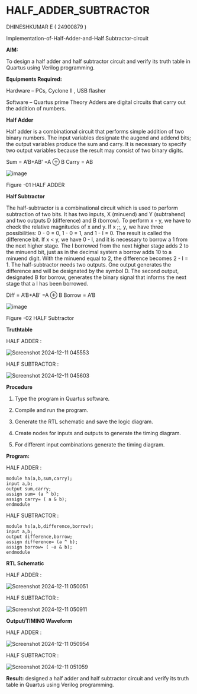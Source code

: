 # HALF_ADDER_SUBTRACTOR

DHINESHKUMAR E ( 24900879 )

Implementation-of-Half-Adder-and-Half Subtractor-circuit

**AIM:**

To design a half adder and half subtractor circuit and verify its truth table in Quartus using Verilog programming.

**Equipments Required:**

Hardware – PCs, Cyclone II , USB flasher 

Software – Quartus prime Theory Adders are digital circuits that carry out the addition of numbers.

**Half Adder**

Half adder is a combinational circuit that performs simple addition of two binary numbers. The input variables designate the augend and addend bits; the output variables produce the sum and carry. It is necessary to specify two output variables because the result may consist of two binary digits.

Sum = A’B+AB’ =A ⊕ B Carry = AB

![image](https://github.com/naavaneetha/HALF_ADDER_SUBTRACTOR/assets/154305477/bd4a0b2c-cdbc-4184-ab08-81578f121e1f)

Figure -01 HALF ADDER

**Half Subtractor**

The half-subtractor is a combinational circuit which is used to perform subtraction of two bits. It has two inputs, X (minuend) and Y (subtrahend) and two outputs D (difference) and B (borrow). To perform x - y, we have to check the relative magnitudes of x and y. If x ;;, y, we have three possibilities: 0 - 0 = 0, 1 - 0 = 1, and 1 - I = 0. The result is called the difference bit. If x < y, we have 0 - I, and it is necessary to borrow a 1 from the next higher stage. The I borrowed from the next higher stage adds 2 to the minuend bit, just as in the decimal system a borrow adds 10 to a minuend digit. With the minuend equal to 2, the difference becomes 2 - I = 1. The half-subtractor needs two outputs. One output generates the difference and will be designated by the symbol D. The second output, designated B for borrow, generates the binary signal that informs the next stage that a I has been borrowed. 

Diff = A’B+AB’ =A ⊕ B
Borrow = A’B

 ![image](https://github.com/naavaneetha/HALF_ADDER_SUBTRACTOR/assets/154305477/d76b099c-513f-4e7c-843a-e2fd028a531a)

Figure -02 HALF Subtractor

**Truthtable**

HALF ADDER :

![Screenshot 2024-12-11 045553](https://github.com/user-attachments/assets/38ef1e4d-f201-44a2-94b5-c2805456dd33)

HALF SUBTRACTOR :

![Screenshot 2024-12-11 045603](https://github.com/user-attachments/assets/a9b15322-bb0b-43c7-b5ec-171a98893a4b)

**Procedure**

1.	Type the program in Quartus software.

2.	Compile and run the program.

3.	Generate the RTL schematic and save the logic diagram.

4.	Create nodes for inputs and outputs to generate the timing diagram.

5.	For different input combinations generate the timing diagram.


**Program:**

HALF ADDER :

```
module ha(a,b,sum,carry);
input a,b;
output sum,carry;
assign sum= (a ^ b);
assign carry= ( a & b);
endmodule
```

HALF SUBTRACTOR :

```
module hs(a,b,difference,borrow);
input a,b;
output difference,borrow;
assign difference= (a ^ b);
assign borrow= ( ~a & b);
endmodule
```

**RTL Schematic**

HALF ADDER :

![Screenshot 2024-12-11 050051](https://github.com/user-attachments/assets/0af0c049-b577-499a-a1ee-a465082236b0)

HALF SUBTRACTOR :

![Screenshot 2024-12-11 050911](https://github.com/user-attachments/assets/9e826678-63b5-4a93-9066-13a976180f75)

**Output/TIMING Waveform**

HALF ADDER :

![Screenshot 2024-12-11 050954](https://github.com/user-attachments/assets/a3ce0d80-9e87-40f6-a9d6-7cd1473abe71)

HALF SUBTRACTOR :

![Screenshot 2024-12-11 051059](https://github.com/user-attachments/assets/c854467c-85db-4887-a796-44e5b7814d39)

**Result:**
designed a half adder and half subtractor circuit and verify its truth table in Quartus using Verilog programming.

